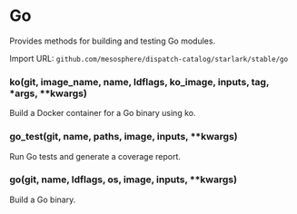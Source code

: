 
# Go

Provides methods for building and testing Go modules.

Import URL: `github.com/mesosphere/dispatch-catalog/starlark/stable/go`

### ko(git, image_name, name, ldflags, ko_image, inputs, tag, *args, **kwargs)


Build a Docker container for a Go binary using ko.


### go_test(git, name, paths, image, inputs, **kwargs)


Run Go tests and generate a coverage report.


### go(git, name, ldflags, os, image, inputs, **kwargs)


Build a Go binary.



